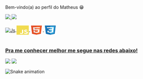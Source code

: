 Bem-vindo(a) ao perfil do Matheus 😁

 <div>
  <a href="https://github.com/MatheusPCosta">
  <img height="180em" src="https://github-readme-stats.vercel.app/api?username=MatheusPCosta&show_icons=true&theme=tokyonight&include_all_commits=true&count_private=true"/>
  <img height="180em" src="https://github-readme-stats.vercel.app/api/top-langs/?username=MatheusPCosta&layout=compact&langs_count=6&theme=tokyonight"/>
</div>
<div style="display: inline_block"><br>
  <img align="center" alt="Js" height="50" width="50"src="https://cdn.jsdelivr.net/gh/devicons/devicon/icons/salesforce/salesforce-original.svg" />
  <img align="center" alt="Js" height="30" width="40" src="https://raw.githubusercontent.com/devicons/devicon/master/icons/javascript/javascript-plain.svg">
  <img align="center" alt="HTML" height="30" width="40" src="https://raw.githubusercontent.com/devicons/devicon/master/icons/html5/html5-original.svg">
  <img align="center" alt="CSS" height="30" width="40" src="https://raw.githubusercontent.com/devicons/devicon/master/icons/css3/css3-original.svg">
</div>
 
 <br>
 
  ### Pra me conhecer melhor me segue nas redes abaixo! ###
 
<div> 
  <a href="https://www.instagram.com/matheusducontra/" target="_blank"><img src="https://img.shields.io/badge/-Instagram-%23E4405F?style=for-the-badge&logo=instagram&logoColor=white" target="_blank"></a> 
  <a href="https://www.linkedin.com/in/matheuspompeu/" target="_blank"><img src="https://img.shields.io/badge/-LinkedIn-%230077B5?style=for-the-badge&logo=linkedin&logoColor=white" target="_blank"></a> 
  
  ![Snake animation](https://github.com/MatheusPCosta/MatheusPCosta/blob/output/github-contribution-grid-snake.svg)

</div>
